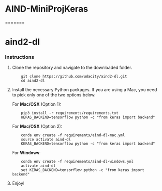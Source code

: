 # AIND-MiniProjKeras
=======
# aind2-dl

### Instructions

1. Clone the repository and navigate to the downloaded folder.
	
	```	
		git clone https://github.com/udacity/aind2-dl.git
		cd aind2-dl
	```

2. Install the necessary Python packages.  If you are using a Mac, you need to pick only one of the two options below.

	For __Mac/OSX__ (Option 1):
	```
		pip3 install -r requirements/requirements.txt
		KERAS_BACKEND=tensorflow python -c "from keras import backend"
	```
	
	For __Mac/OSX__ (Option 2):
	```
		conda env create -f requirements/aind-dl-mac.yml
		source activate aind-dl
		KERAS_BACKEND=tensorflow python -c "from keras import backend"
	```

	For __Windows__:
	```
		conda env create -f requirements/aind-dl-windows.yml
		activate aind-dl
		set KERAS_BACKEND=tensorflow python -c "from keras import backend"
	```
	
3. Enjoy!
